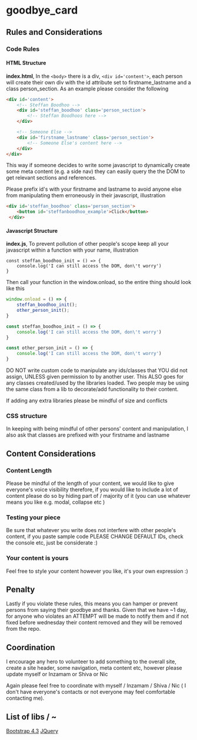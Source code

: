 # goodbye_card

## Rules and Considerations

### Code Rules
#### HTML Structure
**index.html**,
In the `<body>` there is a div, `<div id='content'>`, each person will create their own div with the id attribute set to firstname_lastname and a class person_section. As an example please consider the following
```html
<div id='content'>
    <!-- Steffan Boodhoo -->
    <div id='steffan_boodhoo' class='person_section'>
        <!-- Steffan Boodhoos here -->
    </div>

    <!-- Someone Else -->
    <div id='firstname_lastname' class='person_section'>
        <!-- Someone Else's content here -->
    </div>
</div>
```
This way if someone decides to write some javascript to dynamically create some meta content (e.g. a side nav) they can easily query the the DOM to get relevant sections and references. 

Please prefix id's with your firstname and lastname to avoid anyone else from manipulating them erroneously in their javascript, illustration
```html
<div id='steffan_boodhoo' class='person_section'>
    <button id='steffanboodhoo_example'>Click</button>
 </div>
```

#### Javascript Structure 
**index.js**,
To prevent pollution of other people's scope keep all your javascript within a function with your name, illustration
```
const steffan_boodhoo_init = () => {
    console.log('I can still access the DOM, don\'t worry')
}
```
Then call your function in the window.onload, so the entire thing should look like this
```javascript
window.onload = () => {
    steffan_boodhoo_init();
    other_person_init();
}

const steffan_boodhoo_init = () => {
    console.log('I can still access the DOM, don\'t worry')
}

const other_person_init = () => {
    console.log('I can still access the DOM, don\'t worry')
}
```
DO NOT write custom code to manipulate any ids/classes that YOU did not assign, UNLESS given permission to by another user. This ALSO goes for any classes created/used by the libraries loaded. Two people may be using the same class from a lib to decorate/add functionality to their content.

If adding any extra libraries please be mindful of size and conflicts

### CSS structure
In keeping with being mindful of other persons' content and manipulation, I also ask that classes are prefixed with your firstname and lastname



## Content Considerations
### Content Length
Please be mindful of the length of your content, we would like to give everyone's voice visibility therefore, if you would like to include a lot of content please do so by hiding part of / majority of it (you can use whatever means you like e.g. modal, collapse etc )

### Testing your piece
Be sure that whatever you write does not interfere with other people's content, if you paste sample code PLEASE CHANGE DEFAULT IDs, check the console etc, just be considerate :)

### Your content is yours
Feel free to style your content however you like, it's your own expression :)

## Penalty

Lastly if you violate these rules, this means you can hamper or prevent persons from saying their goodbye and thanks. Given that we have ~1 day, for anyone who violates an ATTEMPT will be made to notify them and if not fixed before wednesday their content removed and they will be removed from the repo.

## Coordination
I encourage any hero to volunteer to add something to the overall site, create a site header, some navigation, meta content etc, however please update myself or Inzamam or Shiva or Nic

Again please feel free to coordinate with myself / Inzamam / Shiva / Nic ( I don't have everyone's contacts or not everyone may feel comfortable contacting me). 

## List of libs / ~
[Bootstrap 4.3](https://getbootstrap.com/docs/4.3/getting-started/introduction/)
[JQuery](https://jquery.com/)


